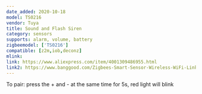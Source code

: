 ```yaml
---
date_added: 2020-10-18
model: TS0216
vendor: Tuya
title: Sound and Flash Siren
category: sensors
supports: alarm, volume, battery
zigbeemodel: ['TS0216']
compatible: [z2m,iob,deconz]
mlink: 
link: https://www.aliexpress.com/item/4001309486955.html
link2: https://www.banggood.com/Zigbees-Smart-Sensor-Wireless-WiFi-Linkage-Smart-Sound-And-Light-Alarm-Horn-Siren-Remote-Controller-Smart-Module-p-1758665.html
---
```

To pair: press the + and - at the same time for 5s, red light will blink
